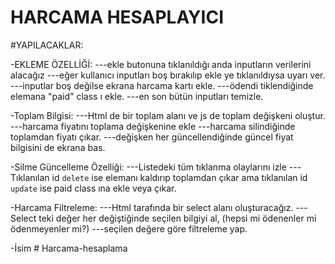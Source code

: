 # HARCAMA HESAPLAYICI

#YAPILACAKLAR:

-EKLEME ÖZELLİĞİ:
---ekle butonuna tıklanıldığı anda inputların verilerini alacağız
---eğer kullanıcı inputları boş bırakılıp ekle ye tıklanıldıysa uyarı ver.
---inputlar boş değilse ekrana harcama kartı ekle.
---ödendi tiklendiğinde elemana "paid" class ı ekle.
---en son bütün inputları temizle.

-Toplam Bilgisi:
---Html de bir toplam alanı ve js de toplam değişkeni oluştur.
---harcama fiyatını toplama değişkenine ekle
---harcama silindiğinde toplamdan fiyatı çıkar.
---değişken her güncellendiğinde güncel fiyat bilgisini de ekrana bas.

-Silme Güncelleme Özelliği:
---Listedeki tüm tıklanma olaylarını izle
---Tıklanılan id ``delete`` ise elemanı kaldırıp toplamdan çıkar ama tıklanılan id ``update`` ise paid class ına ekle veya çıkar.    

-Harcama Filtreleme:
---Html tarafında bir select alanı oluşturacağız.
---Select teki değer her değiştiğinde seçilen bilgiyi al, (hepsi mi ödenenler mi ödenmeyenler mi?)
---seçilen değere göre filtreleme yap.

-İsim # Harcama-hesaplama
